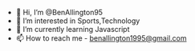 - 👋 Hi, I’m @BenAllington95
- 👀 I’m interested in Sports,Technology
- 🌱 I’m currently learning Javascript
- 📫 How to reach me - benallington1995@gmail.com

<!---
BenAllington95/BenAllington95 is a ✨ special ✨ repository because its `README.md` (this file) appears on your GitHub profile.
You can click the Preview link to take a look at your changes.
--->
